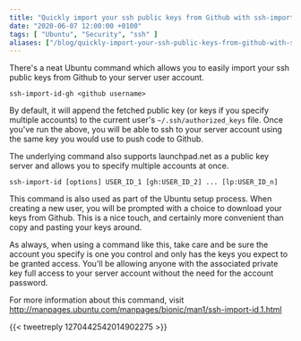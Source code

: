 ```yaml
---
title: "Quickly import your ssh public keys from Github with ssh-import-id"
date: "2020-06-07 12:00:00 +0100"
tags: [ "Ubuntu", "Security", "ssh" ]
aliases: ["/blog/quickly-import-your-ssh-public-keys-from-github-with-ssh-import-id"]
---
```

There's a neat Ubuntu command which allows you to easily import your ssh public keys from Github to your server user account.

```
ssh-import-id-gh <github username>
```

By default, it will append the fetched public key (or keys if you specify multiple accounts) to the current user's `~/.ssh/authorized_keys` file. Once you've run the above, you will be able to ssh to your server account using the same key you would use to push code to Github.

<!--more-->

The underlying command also supports launchpad.net as a public key server and allows you to specify multiple accounts at once.

```
ssh-import-id [options] USER_ID_1 [gh:USER_ID_2] ... [lp:USER_ID_n]
```

This command is also used as part of the Ubuntu setup process. When creating a new user, you will be prompted with a choice to download your keys from Github. This is a nice touch, and certainly more convenient than copy and pasting your keys around.

As always, when using a command like this, take care and be sure the account you specify is one you control and only has the keys you expect to be granted access. You'll be allowing anyone with the associated private key full access to your server account without the need for the account password.

For more information about this command, visit <http://manpages.ubuntu.com/manpages/bionic/man1/ssh-import-id.1.html>

{{< tweetreply 1270442542014902275 >}}
